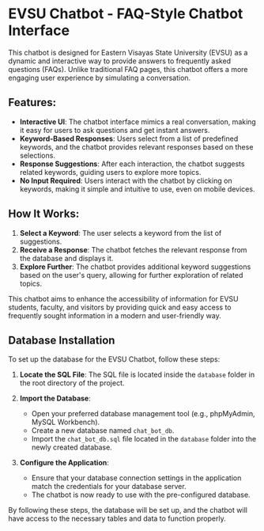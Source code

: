 # EVSU Chatbot - FAQ-Style Chatbot Interface

This chatbot is designed for Eastern Visayas State University (EVSU) as a dynamic and interactive way to provide answers to frequently asked questions (FAQs). Unlike traditional FAQ pages, this chatbot offers a more engaging user experience by simulating a conversation.

## Features:

- **Interactive UI**: The chatbot interface mimics a real conversation, making it easy for users to ask questions and get instant answers.
- **Keyword-Based Responses**: Users select from a list of predefined keywords, and the chatbot provides relevant responses based on these selections.
- **Response Suggestions**: After each interaction, the chatbot suggests related keywords, guiding users to explore more topics.
- **No Input Required**: Users interact with the chatbot by clicking on keywords, making it simple and intuitive to use, even on mobile devices.

## How It Works:

1. **Select a Keyword**: The user selects a keyword from the list of suggestions.
2. **Receive a Response**: The chatbot fetches the relevant response from the database and displays it.
3. **Explore Further**: The chatbot provides additional keyword suggestions based on the user's query, allowing for further exploration of related topics.

This chatbot aims to enhance the accessibility of information for EVSU students, faculty, and visitors by providing quick and easy access to frequently sought information in a modern and user-friendly way.

## Database Installation

To set up the database for the EVSU Chatbot, follow these steps:

1. **Locate the SQL File**: The SQL file is located inside the `database` folder in the root directory of the project.
2. **Import the Database**:

   - Open your preferred database management tool (e.g., phpMyAdmin, MySQL Workbench).
   - Create a new database named `chat_bot_db`.
   - Import the `chat_bot_db.sql` file located in the `database` folder into the newly created database.

3. **Configure the Application**:
   - Ensure that your database connection settings in the application match the credentials for your database server.
   - The chatbot is now ready to use with the pre-configured database.

By following these steps, the database will be set up, and the chatbot will have access to the necessary tables and data to function properly.
